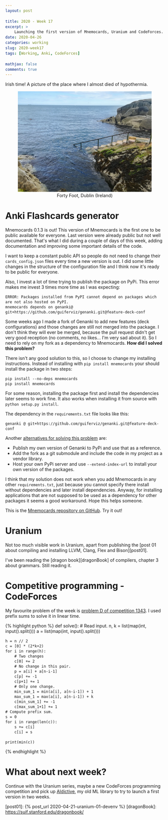 ```yaml
---
layout: post

title: 2020 - Week 17
excerpt: >
    Launching the first version of Mnemocards, Uranium and CodeForces.
date: 2020-04-26
categories: working
slug: 2020-week17
tags: [Working, Anki, CodeForces]

mathjax: false
comments: true
---
```


Irish time!
A picture of the place where I almost died of hypothermia.

<figure style="text-align: center">
<img src="/assets/images/2020_04_26_forty_foot.jpg"
     alt="Forty Foot, Dublin (Ireland)" />
<figcaption>Forty Foot, Dublin (Ireland)</figcaption>
</figure>


# Anki Flashcards generator

Mnemocards 0.1.3 is out!
This version of Mnemocards is the first one to be public available for
everyone.
Last version were already public but not well documented.
That's what I did during a couple of days of this week, adding documentation
and improving some important details of the code.

I want to keep a constant public API so people do not need to change their
`cards_config.json` files every time a new version is out.
I did some little changes in the structure of the configuration file and I
think now it's ready to be public for everyone.

Also, I invest a lot of time trying to publish the package on PyPi.
This error makes me invest 3 times more time as I was expecting:

    ERROR: Packages installed from PyPI cannot depend on packages which are not also hosted on PyPI.
    mnemocards depends on genanki@ git+https://github.com/guiferviz/genanki.git@feature-deck-conf

Some weeks ago I made a fork of Genanki to add new features (deck
configurations) and those changes are still not merged into the package.
I don't think they will ever be merged, because the pull request didn't get
very good reception (no comments, no likes... I'm very sad about it).
So I need to rely on my fork as a dependency to Mnemocards.
**How did I solved this problem?**

There isn't any good solution to this, so I choose to change my installing
instructions.
Instead of installing with `pip install mnemocards` your should install the
package in two steps:
```
pip install --no-deps mnemocards
pip install mnemocards
```

For some reason, installing the package first and install the dependencies
later seems to work fine.
It also works when installing it from source with `python setup.py install`.

The dependency in the `requirements.txt` file looks like this:

    genanki @ git+https://github.com/guiferviz/genanki.git@feature-deck-conf

Another [alternatives for solving this problem][pythonDiscuss] are:

 * Publish my own version of Genanki to PyPi and use that as a reference.
 * Add the fork as a git submodule and include the code in my project as a
 vendor library.
 * Host your own PyPi server and use `--extend-index-url` to install your
 own version of the packages.

I think that my solution does not work when you add Mnemocards in any other
`requirements.txt`, just because you cannot specify there install without
dependencies and later install dependencies.
Anyway, for installing applications that are not supposed to be used as a
dependency for other packages it seems a good workaround.
Hope this helps someone.

This is the [Mnemocards repository on GitHub][repo].
Try it out!


# Uranium

Not too much visible work in Uranium, apart from publishing the
[post 01 about compiling and installing LLVM, Clang, Flex and Bison][post01].

I've been reading the [dragon book][dragonBook] of compilers, chapter 3
about grammars.
Still reading it.


# Competitive programming - CodeForces

My favourite problem of the week is [problem D of competition 1343][problemD].
I used prefix sums to solve it in linear time.

{% highlight python %}
def solve():
    # Read input.
    n, k = list(map(int, input().split()))
    a = list(map(int, input().split()))

    h = n // 2
    c = [0] * (2*k+2)
    for i in range(h):
        # Two changes
        c[0] += 2
        # No change in this pair.
        p = a[i] + a[n-i-1]
        c[p] += -1
        c[p+1] += 1
        # Only one change.
        min_sum_1 = min(a[i], a[n-i-1]) + 1
        max_sum_1 = max(a[i], a[n-i-1]) + k
        c[min_sum_1] += -1
        c[max_sum_1+1] += 1
    # Compute prefix sum.
    s = 0
    for i in range(len(c)):
        s += c[i]
        c[i] = s

    print(min(c))
{% endhighlight %}


# What about next week?

Continue with the Uranium series, maybe a new CodeForces programming
competition and pick up [AIdictive][aidictive], my old ML library to try to
launch a first version in two weeks.


[repo]: https://github.com/guiferviz/mnemocards
[pythonDiscuss]: https://discuss.python.org/t/packages-installed-from-pypi-cannot-depend-on-packages-which-are-not-also-hosted-on-pypi/3736/3
[aidictive]: https://github.com/guiferviz/aidictive
[problemD]: https://codeforces.com/contest/1343/problem/D
[post01]: {% post_url 2020-04-21-uranium-01-devenv %}
[dragonBook]: https://suif.stanford.edu/dragonbook/

